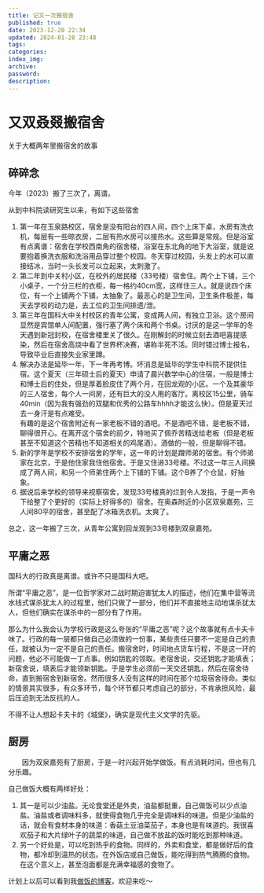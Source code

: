 ```yaml
---
title: 记又一次搬宿舍
published: true
date: 2023-12-20 22:34
updated: 2024-01-28 23:48
tags:
categories:
index_img:
archive:
password:
description:
---
```

# 又双叒叕搬宿舍
关于大概两年里搬宿舍的故事

## 碎碎念
今年（2023）搬了三次了，离谱。

从到中科院读研究生以来，有如下这些宿舍

1. 第一年在玉泉路校区，宿舍是没有阳台的四人间，四个上床下桌，水房有洗衣机，每层有一些晾衣房，二层有热水房可以接热水。这些算是常规。但是浴室有点离谱：宿舍在学校西南角的宿舍楼，浴室在东北角的地下大浴室，就是说要抱着换洗衣服和洗浴用品穿过整个校园。冬天穿过校园，头发上的水可以直接结冰，当时一头长发可以立起来，太刺激了。
2. 第二年到中关村小区，在校外的居民楼（33号楼）宿舍住。两个上下铺，三个小桌子，一个分三栏的衣柜，每一格约40cm宽，这样住三人。就是说四个床位，有一个上铺两个下铺，太抽象了。最恶心的是卫生间，卫生条件极差，每天去学校的动力是，去工位的卫生间排遗/泄。
3. 第三年在国科大中关村校区的青年公寓，变成两人间，有独立卫浴。这个房间显然是宾馆单人间配置，强行塞了两个床和两个书桌。讨厌的是这一学年的冬天遇到新冠封校，在宿舍楼里关了很久。在刚解封的时候立刻去酒吧喜提感染，然后在宿舍高烧中看了世界杯决赛，堪称半死不活。同时错过博士报名，导致毕业后直接失业家里蹲。
4. 解决办法是延毕一年，下一年再考博。坏消息是延毕的学生中科院不提供住宿。这个夏天（三年硕士后的夏天）申请了晨兴数学中心的住宿，一般是博士和博士后的住处，但是厚着脸皮住了两个月，在回龙观的小区。一个及其豪华的三人宿舍，每个人一间房，还有巨大的没人用的客厅。离校区15公里，骑车40min（因为我有强劲的双腿和优秀的公路车hhhh才能这么快）。但是夏天过去一身汗是有点难受。<br>有趣的是这个宿舍附近有一家老板不错的酒吧。不是酒吧不错，是老板不错，聊得很开心。在离开这个宿舍的前夕，特地买了佩乔苦精送给老板（但是老板甚至不知道这个苦精也不知道相关的鸡尾酒）。酒做的一般，但是聊得不错。
5. 新的学年是学校不安排宿舍的学年，这一年的计划是蹭师弟的宿舍。有个师弟家在北京，于是他住家我住他宿舍。于是又住进33号楼。不过这一年三人间换成了两人间，和另一个师弟住两个上下铺的下铺。这个B养了个仓鼠，好抽象。
6. 据说后来学校的领导来视察宿舍，发现33号楼真的烂到令人发指，于是一声令下给整了个更好的（实际上好得多的）宿舍。在奥森附近的小区双泉嘉苑，三人间80平的宿舍，甚至配了冰箱洗衣机。太爽了。

总之，这一年搬了三次，从青年公寓到回龙观到33号楼到双泉嘉苑。

## 平庸之恶
国科大的行政真是离谱。或许不只是国科大吧。

所谓“平庸之恶”，是一位哲学家对二战时期迫害犹太人的描述，他们在集中营等流水线式谋杀犹太人的过程里，他们只做了一部分，他们并不直接地主动地谋杀犹太人，但他们确实在谋杀中的一部分有了作用。

那么为什么我会认为学校行政是这么夸张的“平庸之恶”呢？这个故事就有点卡夫卡味了。行政的每一层都只做自己必须做的一份事，某些责任只要不一定是自己的责任，就被认为一定不是自己的责任。搬宿舍时，时间地点货车行程，不是这一环的问题，他必不可能做一丁点事。例如钥匙的领取。老宿舍说，交还钥匙才能填表；新宿舍说，填表后才能领新钥匙。于是学生必须前一天交还钥匙，然后在宿舍待命，直到搬宿舍到新宿舍。然而很多人没有这样的时间在那个垃圾宿舍待命。类似的情景其实很多，有众多环节，每个环节都只考虑自己的部分，不肯承担风险，最后压迫到无法反抗的人。

不得不让人想起卡夫卡的《城堡》，确实是现代主义文学的先驱。


## 厨房
&emsp;&emsp;因为双泉嘉苑有了厨房，于是一时兴起开始学做饭。有点消耗时间，但也有几分乐趣。

自己做饭大概有两样好处：
1. 其一是可以少油盐。无论食堂还是外卖，油盐都挺重，自己做饭可以少点油盐。油盐或者调味料多，就使得食物几乎完全是调味料的味道。但是少油盐的话，就会有食材本身的味道：香菇土豆油菜茄子，本身也是有味道的。我很喜欢茄子和大片绿叶子的蔬菜的味道，自己做不放盐的饭时能吃到那种味道。
2. 另一个好处是，可以吃到热乎的食物。同样的，外卖和食堂，都是做好后的食物，都冷却到温热的状态。在外饭店或自己做饭，能吃得到热气腾腾的食物。在这个意义上，甚至泡面都是充满幸福感的食物了。

计划上以后可以看到我[做饭的博客](/hexo/简记/cook)，欢迎来吃～


